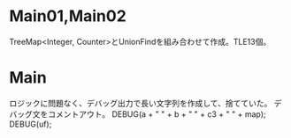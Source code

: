 # Main01,Main02
TreeMap<Integer, Counter>とUnionFindを組み合わせて作成。TLE13個。

# Main
ロジックに問題なく、デバッグ出力で長い文字列を作成して、捨てていた。
デバッグ文をコメントアウト。
DEBUG(a + " " + b + " " + c3 + " " + map);
DEBUG(uf);
